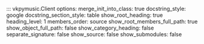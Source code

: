 ::: vkpymusic.Client
    options:
        merge_init_into_class: true
        docstring_style: google
        docstring_section_style: table
        show_root_heading: true
        heading_level: 1
        members_order: source
        show_root_members_full_path: true
        show_object_full_path: false
        show_category_heading: false
        separate_signature: false
        show_source: false
        show_submodules: false